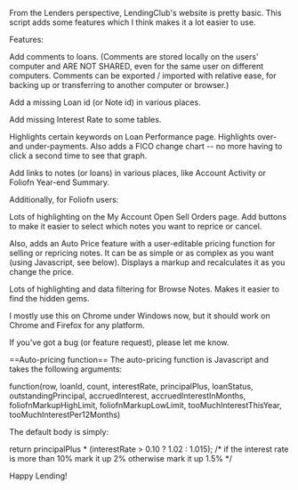 From the Lenders perspective, LendingClub's website is pretty basic. This script adds some features which I think makes it a lot easier to use.

Features:

Add comments to loans. (Comments are stored locally on the users' computer and ARE NOT SHARED, even for the same user on different computers. Comments can be exported / imported with relative ease, for backing up or transferring to another computer or browser.)

Add a missing Loan id (or Note id) in various places.

Add missing Interest Rate to some tables.

Highlights certain keywords on Loan Performance page. Highlights over- and under-payments. Also adds a FICO change chart -- no more having to click a second time to see that graph.

Add links to notes (or loans) in various places, like Account Activity or Foliofn Year-end Summary.

Additionally, for Foliofn users:

Lots of highlighting on the My Account Open Sell Orders page. Add buttons to make it easier to select which notes you want to reprice or cancel.

Also, adds an Auto Price feature with a user-editable pricing function for selling or repricing notes. It can be as simple or as complex as you want (using Javascript, see below). Displays a markup and recalculates it as you change the price.

Lots of highlighting and data filtering for Browse Notes. Makes it easier to find the hidden gems.

I mostly use this on Chrome under Windows now, but it should work on Chrome and Firefox for any platform.

If you've got a bug (or feature request), please let me know.

==Auto-pricing function== 
The auto-pricing function is Javascript and takes the following arguments:

function(row, loanId, count, interestRate, principalPlus, loanStatus, outstandingPrincipal, accruedInterest, accruedInterestInMonths, foliofnMarkupHighLimit, foliofnMarkupLowLimit, tooMuchInterestThisYear, tooMuchInterestPer12Months)

The default body is simply:

return principalPlus * (interestRate > 0.10 ? 1.02 : 1.015); /* if the interest rate is more than 10% mark it up 2% otherwise mark it up 1.5% */

Happy Lending!
